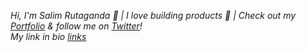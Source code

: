 *Hi, I'm Salim Rutaganda 👋 | I love building products 🚀 | Check out my [Portfolio](https://salim.engineer) & follow me on [Twitter](https://twitter.com/salimnunez01)!  
My link in bio [links](https://links.salim.engineer)*

